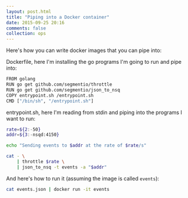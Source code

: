 ```yaml
---
layout: post.html
title: "Piping into a Docker container"
date: 2015-09-25 20:16
comments: false
collection: ops
---
```


Here's how you can write docker images that you can pipe into:

Dockerfile, here I'm installing the go programs I'm going to run and pipe into:

``` sh
FROM golang
RUN go get github.com/segmentio/throttle
RUN go get github.com/segmentio/json_to_nsq
COPY entrypoint.sh /entrypoint.sh
CMD ["/bin/sh", "/entrypoint.sh"]
```

entrypoint.sh, here I'm reading from stdin and piping into the programs I want to run:

``` sh
rate=${2:-50}
addr=${3:-nsqd:4150}

echo "Sending events to $addr at the rate of $rate/s"

cat - \
    | throttle $rate \
    | json_to_nsq -t events -a "$addr"
```

And here's how to run it (assuming the image is called `events`):

``` sh
cat events.json | docker run -it events
```
